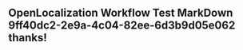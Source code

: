 <properties
ms.topic="hero-topic"
ms.test1="hero-topic"
ms.test2="test"/>

## OpenLocalization Workflow Test MarkDown 9ff40dc2-2e9a-4c04-82ee-6d3b9d05e062 thanks!
